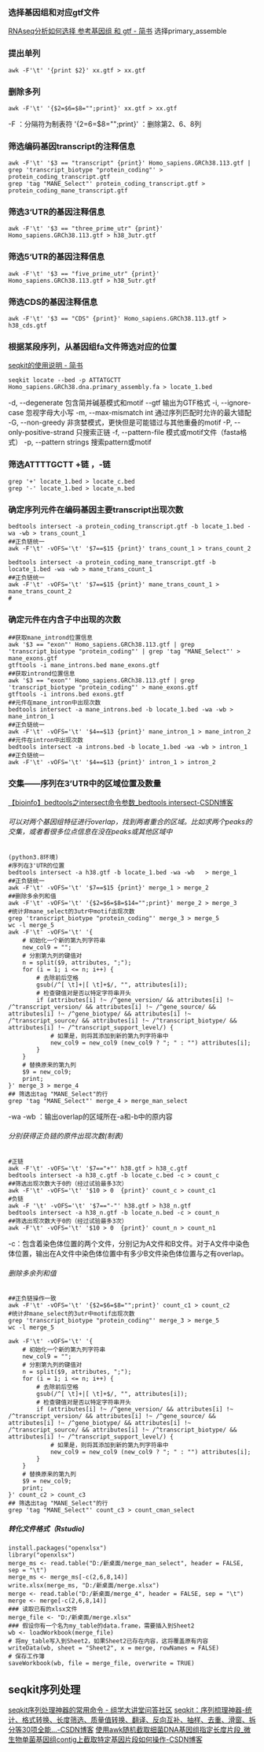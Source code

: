 ### 选择基因组和对应gtf文件
[RNAseq分析如何选择 参考基因组 和 gtf - 简书](https://www.jianshu.com/p/b6dd73e4264c)
选择primary_assemble
### 提出单列
```
awk -F'\t' '{print $2}' xx.gtf > xx.gtf
```
### 删除多列
```
awk -F'\t' '{$2=$6=$8="";print}' xx.gtf > xx.gtf
``` 
-F ：分隔符为制表符
'{$2=$6=$8="";print}' ：删除第2、6、8列

###  筛选编码基因transcript的注释信息
```
awk -F'\t' '$3 == "transcript" {print}' Homo_sapiens.GRCh38.113.gtf | grep 'transcript_biotype "protein_coding"' > protein_coding_transcript.gtf
grep 'tag "MANE_Select"' protein_coding_transcript.gtf > protein_coding_mane_transcript.gtf
```
###  筛选3‘UTR的基因注释信息
```
awk -F'\t' '$3 == "three_prime_utr" {print}' Homo_sapiens.GRCh38.113.gtf > h38_3utr.gtf
```
###  筛选5‘UTR的基因注释信息
```
awk -F'\t' '$3 == "five_prime_utr" {print}' Homo_sapiens.GRCh38.113.gtf > h38_5utr.gtf
```
###  筛选CDS的基因注释信息
```
awk -F'\t' '$3 == "CDS" {print}' Homo_sapiens.GRCh38.113.gtf > h38_cds.gtf
```
### 根据某段序列，从基因组fa文件筛选对应的位置
[seqkit的使用说明 - 简书](https://www.jianshu.com/p/f28bdc9a3b54)
```
seqkit locate --bed -p ATTATGCTT Homo_sapiens.GRCh38.dna.primary_assembly.fa > locate_1.bed
```
 -d, --degenerate 包含简并碱基模式和motif
  --gtf 输出为GTF格式
  -i, --ignore-case 忽视字母大小写
  -m, --max-mismatch int 通过序列匹配时允许的最大错配
  -G, --non-greedy 非贪婪模式，更快但是可能错过与其他重叠的motif
  -P, --only-positive-strand 只搜索正链
  -f, --pattern-file 模式或motif文件（fasta格式）
  -p, --pattern strings 搜索pattern或motif
### 筛选ATTTTGCTT +链 ，-链
```
grep '+' locate_1.bed > locate_c.bed
grep '-' locate_1.bed > locate_n.bed
```
### 确定序列元件在编码基因主要transcript出现次数
```
bedtools intersect -a protein_coding_transcript.gtf -b locate_1.bed -wa -wb > trans_count_1
##正负链统一 
awk -F'\t' -vOFS='\t' '$7==$15 {print}' trans_count_1 > trans_count_2

bedtools intersect -a protein_coding_mane_transcript.gtf -b locate_1.bed -wa -wb > mane_trans_count_1
##正负链统一 
awk -F'\t' -vOFS='\t' '$7==$15 {print}' mane_trans_count_1 > mane_trans_count_2
#
```
### 确定元件在内含子中出现的次数
```
##获取mane_intrond位置信息
awk '$3 == "exon"' Homo_sapiens.GRCh38.113.gtf | grep 'transcript_biotype "protein_coding"' | grep 'tag "MANE_Select"' > mane_exons.gtf
gtftools -i mane_introns.bed mane_exons.gtf
##获取intrond位置信息
awk '$3 == "exon"' Homo_sapiens.GRCh38.113.gtf | grep 'transcript_biotype "protein_coding"' > mane_exons.gtf
gtftools -i introns.bed exons.gtf
##元件在mane_intron中出现次数
bedtools intersect -a mane_introns.bed -b locate_1.bed -wa -wb > mane_intron_1
##正负链统一 
awk -F'\t' -vOFS='\t' '$4==$13 {print}' mane_intron_1 > mane_intron_2
##元件在intron中出现次数
bedtools intersect -a introns.bed -b locate_1.bed -wa -wb > intron_1
##正负链统一 
awk -F'\t' -vOFS='\t' '$4==$13 {print}' intron_1 > intron_2
```
### 交集——序列在3’UTR中的区域位置及数量
[【bioinfo】bedtools之intersect命令参数_bedtools intersect-CSDN博客](https://blog.csdn.net/sinat_32872729/article/details/126541494)
###### 可以对两个基因组特征进行overlap，找到两者重合的区域。比如求两个peaks的交集，或者看很多位点信息在没在peaks或其他区域中
```
(python3.8环境)
#序列在3'UTR的位置
bedtools intersect -a h38.gtf -b locate_1.bed -wa -wb   > merge_1
##正负链统一
awk -F'\t' -vOFS='\t' '$7==$15 {print}' merge_1 > merge_2
##删除多余列和值
awk -F'\t' -vOFS='\t' '{$2=$6=$8=$14="";print}' merge_2 > merge_3
#统计非mane_select的3utr中motif出现次数
grep 'transcript_biotype "protein_coding"' merge_3 > merge_5
wc -l merge_5
awk -F'\t' -vOFS='\t' '{
    # 初始化一个新的第九列字符串
    new_col9 = "";
    # 分割第九列的键值对
    n = split($9, attributes, ";");
    for (i = 1; i <= n; i++) {
        # 去除前后空格
        gsub(/^[ \t]+|[ \t]+$/, "", attributes[i]);
        # 检查键值对是否以特定字符串开头
        if (attributes[i] !~ /^gene_version/ && attributes[i] !~ /^transcript_version/ && attributes[i] !~ /^gene_source/ && attributes[i] !~ /^gene_biotype/ && attributes[i] !~ /^transcript_source/ && attributes[i] !~ /^transcript_biotype/ && attributes[i] !~ /^transcript_support_level/) {
            # 如果是，则将其添加到新的第九列字符串中
            new_col9 = new_col9 (new_col9 ? "; " : "") attributes[i];
        }
    }
    # 替换原来的第九列
    $9 = new_col9;
    print;
}' merge_3 > merge_4
## 筛选出tag "MANE_Select"的行
grep 'tag "MANE_Select"' merge_4 > merge_man_select
```
-wa -wb ：输出overlap的区域所在-a和-b中的原内容
###### 分别获得正负链的原件出现次数(制表)
```
#正链
awk -F'\t' -vOFS='\t' '$7=="+"' h38.gtf > h38_c.gtf
bedtools intersect -a h38_c.gtf -b locate_c.bed -c > count_c
##筛选出现次数大于0的（经过试验最多3次）
awk -F'\t' -vOFS='\t' '$10 > 0  {print}' count_c > count_c1
#负链
awk -F '\t' -vOFS='\t' '$7=="-"' h38.gtf > h38_n.gtf
bedtools intersect -a h38_n.gtf -b locate_n.bed -c > count_n
##筛选出现次数大于0的（经过试验最多3次）
awk -F'\t' -vOFS='\t' '$10 > 0  {print}' count_n > count_n1
```
-c：包含着染色体位置的两个文件，分别记为A文件和B文件。对于A文件中染色体位置，输出在A文件中染色体位置中有多少B文件染色体位置与之有overlap。
###### 删除多余列和值
```
##正负链操作一致
awk -F'\t' -vOFS='\t' '{$2=$6=$8="";print}' count_c1 > count_c2
#统计非mane_select的3utr中motif出现次数
grep 'transcript_biotype "protein_coding"' merge_3 > merge_5
wc -l merge_5

awk -F'\t' -vOFS='\t' '{
    # 初始化一个新的第九列字符串
    new_col9 = "";
    # 分割第九列的键值对
    n = split($9, attributes, ";");
    for (i = 1; i <= n; i++) {
        # 去除前后空格
        gsub(/^[ \t]+|[ \t]+$/, "", attributes[i]);
        # 检查键值对是否以特定字符串开头
        if (attributes[i] !~ /^gene_version/ && attributes[i] !~ /^transcript_version/ && attributes[i] !~ /^gene_source/ && attributes[i] !~ /^gene_biotype/ && attributes[i] !~ /^transcript_source/ && attributes[i] !~ /^transcript_biotype/ && attributes[i] !~ /^transcript_support_level/) {
            # 如果是，则将其添加到新的第九列字符串中
            new_col9 = new_col9 (new_col9 ? "; " : "") attributes[i];
        }
    }
    # 替换原来的第九列
    $9 = new_col9;
    print;
}' count_c2 > count_c3
## 筛选出tag "MANE_Select"的行
grep 'tag "MANE_Select"' count_c3 > count_cman_select
```
##### 转化文件格式（Rstudio)
```
install.packages("openxlsx")
library("openxlsx")
merge_ms <- read.table("D:/新桌面/merge_man_select", header = FALSE, sep = "\t")
merge_ms <- merge_ms[-c(2,6,8,14)]
write.xlsx(merge_ms, "D:/新桌面/merge.xlsx")
merge <- read.table("D:/新桌面/merge_4", header = FALSE, sep = "\t")
merge <- merge[-c(2,6,8,14)]
### 读取已有的xlsx文件
merge_file <- "D:/新桌面/merge.xlsx"
### 假设你有一个名为my_table的data.frame，需要插入到Sheet2
wb <- loadWorkbook(merge_file)
# 将my_table写入到Sheet2，如果Sheet2已存在内容，这将覆盖原有内容
writeData(wb, sheet = "Sheet2", x = merge, rowNames = FALSE)
# 保存工作簿
saveWorkbook(wb, file = merge_file, overwrite = TRUE)
```
## seqkit序列处理
[seqkit序列处理神器的常用命令 - 组学大讲堂问答社区](https://www.omicsclass.com/article/1903)
[seqkit：序列梳理神器-统计、格式转换、长度筛选、质量值转换、翻译、反向互补、抽样、去重、滑窗、拆分等30项全能...-CSDN博客](https://blog.csdn.net/woodcorpse/article/details/114827537)
[使用awk随机截取细菌DNA基因组指定长度片段_微生物单菌基因组contig上截取特定基因片段如何操作-CSDN博客](https://blog.csdn.net/weixin_44022515/article/details/102889358)
<!--stackedit_data:
eyJoaXN0b3J5IjpbLTExNzg4MTUxNDksLTIwMzYxNDUxNjEsMT
Q5OTUxNjAwNSwxOTc5MzEwNzExLDE1NjM0NTk0NDYsMTU2MzQ1
OTQ0Niw4NDMxNTYyOTUsMTE2NjM3MTQwLDExOTI4MDg3MjMsMj
A0NjQzMTEwNCw5NTk5Mzc3NDUsLTQ2MTE4MjMwMywtMTIxNDQx
MzMwMSwyMDYxOTY2NDE2LC0yNTQ3NDQyMzYsMjg2Nzk5NTE4LC
0xOTM0MzA2ODgyLC02ODMxMjkwNDgsMTIzOTc4MDE0NywxNDA2
OTM5MTcwXX0=
-->